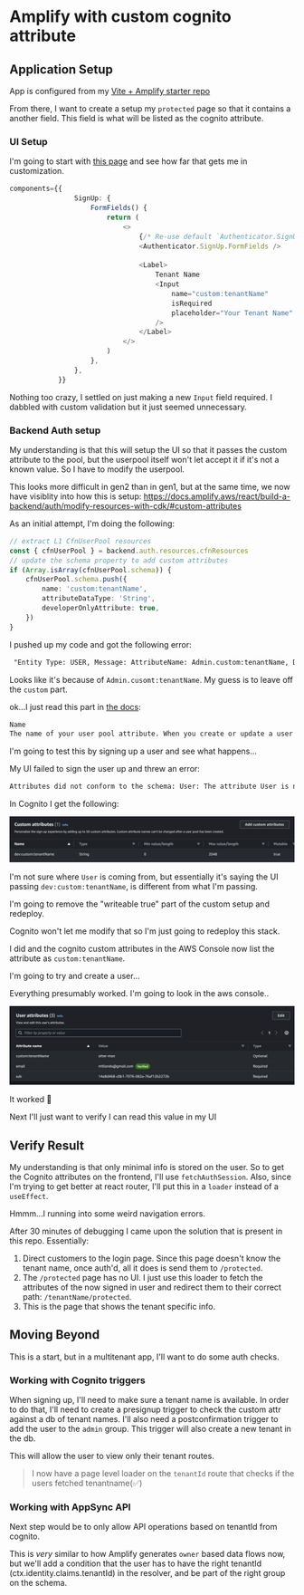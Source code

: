 # Amplify with custom cognito attribute

## Application Setup

App is configured from my [Vite + Amplify starter repo](https://github.com/mtliendo/amplify-gen2-vite-starter.git)

From there, I want to create a setup my `protected` page so that it contains a another field. This field is what will be listed as the cognito attribute.

### UI Setup

I'm going to start with [this page](https://ui.docs.amplify.aws/react/connected-components/authenticator/customization#sign-up-fields) and see how far that gets me in customization.

```ts
components={{
				SignUp: {
					FormFields() {
						return (
							<>
								{/* Re-use default `Authenticator.SignUp.FormFields` */}
								<Authenticator.SignUp.FormFields />

								<Label>
									Tenant Name
									<Input
										name="custom:tenantName"
										isRequired
										placeholder="Your Tenant Name"
									/>
								</Label>
							</>
						)
					},
				},
			}}
```

Nothing too crazy, I settled on just making a new `Input` field required. I dabbled with custom validation but it just seemed unnecessary.

### Backend Auth setup

My understanding is that this will setup the UI so that it passes the custom attribute to the pool, but the userpool itself won't let accept it if it's not a known value. So I have to modify the userpool.

This looks more difficult in gen2 than in gen1, but at the same time, we now have visiblity into how this is setup: https://docs.amplify.aws/react/build-a-backend/auth/modify-resources-with-cdk/#custom-attributes

As an initial attempt, I'm doing the following:

```ts
// extract L1 CfnUserPool resources
const { cfnUserPool } = backend.auth.resources.cfnResources
// update the schema property to add custom attributes
if (Array.isArray(cfnUserPool.schema)) {
	cfnUserPool.schema.push({
		name: 'custom:tenantName',
		attributeDataType: 'String',
		developerOnlyAttribute: true,
	})
}
```

I pushed up my code and got the following error:

```txt
 "Entity Type: USER, Message: AttributeName: Admin.custom:tenantName, DataType: STRING, Error: Attribute names MUST conform to the following rules: _|ALPHA *(nameChar) and nameChar is "$" / "-" / "_" /DIGIT / ALPHA (Service: CognitoIdentityProvider, Status Code: 400, Request ID: 74bb1b9d-55c9-4d0b-81a1-8b1b8a933875)"
```

Looks like it's because of `Admin.cusomt:tenantName`. My guess is to leave off the `custom` part.

ok...I just read this part in [the docs](https://docs.aws.amazon.com/AWSCloudFormation/latest/UserGuide/aws-properties-cognito-userpool-schemaattribute.html#cfn-cognito-userpool-schemaattribute-attributedatatype):

```txt
Name
The name of your user pool attribute. When you create or update a user pool, adding a schema attribute creates a custom or developer-only attribute. When you add an attribute with a Name value of MyAttribute, Amazon Cognito creates the custom attribute custom:MyAttribute. When DeveloperOnlyAttribute is true, Amazon Cognito creates your attribute as dev:MyAttribute. In an operation that describes a user pool, Amazon Cognito returns this value as value for standard attributes, custom:value for custom attributes, and dev:value for developer-only attributes..
```

I'm going to test this by signing up a user and see what happens...

My UI failed to sign the user up and threw an error:

```txt
Attributes did not conform to the schema: User: The attribute User is not defined in schema.
```

In Cognito I get the following:

![cognito custom attr](./screenshots/cognito-attr.png)

I'm not sure where `User` is coming from, but essentially it's saying the UI passing `dev:custom:tenantName`, is different from what I'm passing.

I'm going to remove the "writeable true" part of the custom setup and redeploy.

Cognito won't let me modify that so I'm just going to redeploy this stack.

I did and the cognito custom attributes in the AWS Console now list the attribute as `custom:tenantName`.

I'm going to try and create a user...

Everything presumably worked. I'm going to look in the aws console..

![verify custom attr](./screenshots/custom-attr-verify.png)

It worked 🙂

Next I'll just want to verify I can read this value in my UI

## Verify Result

My understanding is that only minimal info is stored on the user. So to get the Cognito attributes on the frontend, I'll use `fetchAuthSession`. Also, since I'm trying to get better at react router, I'll put this in a `loader` instead of a `useEffect`.

Hmmm...I running into some weird navigation errors.

After 30 minutes of debugging I came upon the solution that is present in this repo. Essentially:

1. Direct customers to the login page. Since this page doesn't know the tenant name, once auth'd, all it does is send them to `/protected`.
1. The `/protected` page has no UI. I just use this loader to fetch the attributes of the now signed in user and redirect them to their correct path: `/tenantName/protected`.
1. This is the page that shows the tenant specific info.

## Moving Beyond

This is a start, but in a multitenant app, I'll want to do some auth checks.

### Working with Cognito triggers

When signing up, I'll need to make sure a tenant name is available. In order to do that, I'll need to create a presignup trigger to check the custom attr against a db of tenant names. I'll also need a postconfirmation trigger to add the user to the `admin` group. This trigger will also create a new tenant in the db.

This will allow the user to view only their tenant routes.

> I now have a page level loader on the `tenantId` route that checks if the users fetched tenantname(✅)

### Working with AppSync API

Next step would be to only allow API operations based on tenantId from cognito.

This is _very_ similar to how Amplify generates `owner` based data flows now, but we'll add a condition that the user has to have the right tenantId (ctx.identity.claims.tenantId) in the resolver, and be part of the right group on the schema.
